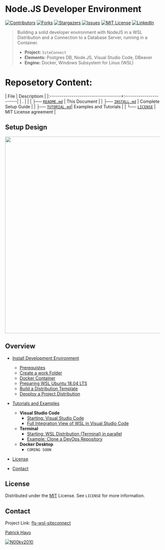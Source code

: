 # Node.JS Developer Environment

[![Contributors][contributors-shield]][contributors-url]
[![Forks][forks-shield]][forks-url]
[![Stargazers][stars-shield]][stars-url]
[![Issues][issues-shield]][issues-url]
[![MIT License][license-shield]][license-url]
[![LinkedIn][linkedin-shield]][linkedin-url]

> Building a solid developer environment with NodeJS in a WSL Distribution 
> and a Connection to a Database Server, running in a Container.
>
> - **Project:** ```SiteConnect```
> - **Elements:** Postgres DB, Node.JS, Visual Studio Code, DBeaver
> - **Engine:** Docker, Windows Subsystem for Linux (WSL)

# Reposetory Content:

| File                                | Descriptiom            |
|:------------------------------------+:-----------------------|
| .                                   |                        |
| ├── [```README.md```](README.md)    | This Document          |
| ├── [```INSTALL.md```](INSTALL.md)  | Complete Setup Guide   |
| ├── [```TUTORIAL.md```](TUTORIAL.md)| Examples and Tutorials |
| └── [```LICENSE```](LICENSE)        | MIT License agreement  |

## Setup Design

 <p float="left">
  <img src="https://lucid.app/publicSegments/view/74aff30f-a632-4245-b004-4338cb8d9fcc/image.png" width="640" />
</p>

## Overview

- [Install Development Environment](INSTALL.md)
    - [Prerequistes](INSTALL.md#Prerequistes)
    - [Create a work Folder](INSTALL.md#Create-a-work-folder)
    - [Docker Container](INSTALL.md#Docker-Container)
    - [Preparing WSL Ubuntu 18.04 LTS](INSTALL.md#Preparing-WSL-Ubuntu-1804-LTS)
    - [Build a Distribution Template](INSTALL.md#Build-a-Distribution-Template)
    - [Deoploy a Project Distribution](INSTALL.md#Deoploy-a-Project-Distribution)

- [Tutorials and Examples](TUTORIAL.md)
    - **Visual Studio Code**
        - [Starting: Visual Studio Code](TUTORIAL.md#Starting-Visual-Studio-Code)
        - [Full Integration View of WSL in Visual Studio Code](TUTORIAL.md#Full-Integration-View-of-WSL-in-Visual-Studio-Code)
    - **Terminal**
        - [Starting: WSL Distribution (Terminal) in parallel](TUTORIAL.md#Starting-WSL-Distribution-Terminal-in-parallel)
        - [Example: Clone a DevOps Repository](TUTORIAL.md#Example-Clone-a-DevOps-Repository)
    - **Docker Desktop**
        - ```COMING SOON```

- [License](#license)
- [Contact](#contact)

## License

Distributed under the [MIT](https://choosealicense.com/licenses/mit/) License. See `LICENSE` for more information.

## Contact

Project Link: [fls-wsl-siteconnect](https://github.com/code-snipes/fls-wsl-siteconnect)

[Patrick Hayo](mailto:patrick.hayo@flsmidth.com)

[![N00ky2010](https://img.shields.io/twitter/follow/N00ky2010)](https://www.twitter.com/N00ky2010)

<!-- https://www.markdownguide.org/basic-syntax/#reference-style-links -->
[contributors-shield]: https://img.shields.io/github/contributors/code-snipes/fls-wsl-siteconnect.svg?style=flat-square
[contributors-url]: https://github.com/code-snipes/fls-wsl-siteconnect/graphs/contributors
[forks-shield]: https://img.shields.io/github/forks/code-snipes/fls-wsl-siteconnect.svg?style=flat-square
[forks-url]: https://github.com/code-snipes/fls-wsl-siteconnect/network/members
[stars-shield]: https://img.shields.io/github/stars/code-snipes/fls-wsl-siteconnect.svg?style=flat-square
[stars-url]: https://github.com/code-snipes/fls-wsl-siteconnect/stargazers
[issues-shield]: https://img.shields.io/github/issues/code-snipes/fls-wsl-siteconnect.svg?style=flat-square
[issues-url]: https://github.com/code-snipes/fls-wsl-siteconnect/issues
[license-shield]: https://img.shields.io/github/license/code-snipes/fls-wsl-siteconnect.svg?style=flat-square
[license-url]: https://github.com/code-snipes/fls-wsl-siteconnect/blob/master/LICENSE
[linkedin-shield]: https://img.shields.io/badge/-LinkedIn-black.svg?style=flat-square&logo=linkedin&colorB=555
[linkedin-url]: https://www.linkedin.com/in/patrickhayo/?locale=en_US
